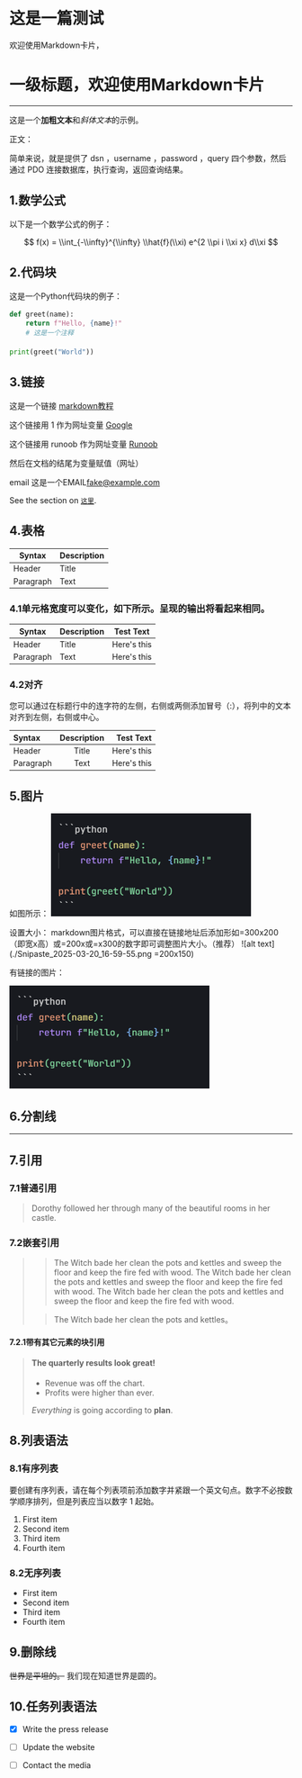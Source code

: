 # 这是一篇测试

欢迎使用Markdown卡片，

# 一级标题，欢迎使用Markdown卡片

---

这是一个**加粗文本**和*斜体文本*的示例。

正文：

简单来说，就是提供了 dsn ，username ，password ，query 四个参数，然后通过 PDO 连接数据库，执行查询，返回查询结果。

## 1.数学公式

以下是一个数学公式的例子：

$$
f(x) = \\int_{-\\infty}^{\\infty} \\hat{f}(\\xi) e^{2 \\pi i \\xi x} d\\xi
$$

## 2.代码块

这是一个Python代码块的例子：

```python
def greet(name):
    return f"Hello, {name}!"
    # 这是一个注释

print(greet("World"))
```
## 3.链接
这是一个链接 [markdown教程](https://markdown.com.cn)

这个链接用 1 作为网址变量 [Google][1]

这个链接用 runoob 作为网址变量 [Runoob][runoob]

然后在文档的结尾为变量赋值（网址）

email 这是一个EMAIL<fake@example.com>

See the section on [`这里`](#code111).

## 4.表格
| Syntax      | Description |
| ----------- | ----------- |
| Header      | Title       |
| Paragraph   | Text        |


### 4.1单元格宽度可以变化，如下所示。呈现的输出将看起来相同。

| Syntax | Description | Test Text     |
| --- | ----------- | ----------- |
| Header | Title | Here's this   |
| Paragraph | Text | Here's this   |

### 4.2对齐

您可以通过在标题行中的连字符的左侧，右侧或两侧添加冒号（:），将列中的文本对齐到左侧，右侧或中心。

| Syntax      | Description | Test Text     |
| :---        |    :----:   |          ---: |
| Header      | Title       | Here's this   |
| Paragraph   | Text        |  Here's this   |


## 5.图片

如图所示：
![alt text](./Snipaste_2025-03-20_16-59-55.png)

设置大小：
markdown图片格式，可以直接在链接地址后添加形如=300x200（即宽x高）或=200x或=x300的数字即可调整图片大小。（推荐）
![alt text](./Snipaste_2025-03-20_16-59-55.png =200x150)

有链接的图片：

[![alt text](./Snipaste_2025-03-20_16-59-55.png)](https://markdown.com.cn)



## 6.分割线
***

## 7.引用
### 7.1普通引用
> Dorothy followed her through many of the beautiful rooms in her castle.

### 7.2嵌套引用
>> The Witch bade her clean the pots and kettles and sweep the floor and keep the fire fed with wood. The Witch bade her clean the pots and kettles and sweep the floor and keep the fire fed with wood. The Witch bade her clean the pots and kettles and sweep the floor and keep the fire fed with wood.
>
>> The Witch bade her clean the pots and kettles。

#### 7.2.1带有其它元素的块引用

> #### The quarterly results look great!
>
> - Revenue was off the chart.
> - Profits were higher than ever.
>
>  *Everything* is going according to **plan**.


## 8.列表语法

### 8.1有序列表
要创建有序列表，请在每个列表项前添加数字并紧跟一个英文句点。数字不必按数学顺序排列，但是列表应当以数字 1 起始。

1. First item
2. Second item
3. Third item
4. Fourth item


### 8.2无序列表

- First item
- Second item
- Third item
- Fourth item



## 9.删除线

~~世界是平坦的。~~ 我们现在知道世界是圆的。


## 10.任务列表语法

- [x] Write the press release
- [ ] Update the website
- [ ] Contact the media











[1]: http://www.google.com/
[runoob]: http://www.runoob.com/